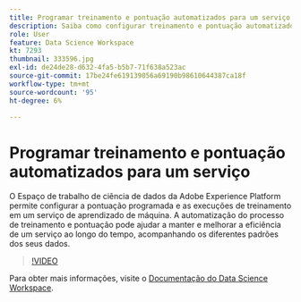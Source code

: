 ```yaml
---
title: Programar treinamento e pontuação automatizados para um serviço
description: Saiba como configurar treinamento e pontuação automatizados para um serviço no Espaço de trabalho de ciência de dados.
role: User
feature: Data Science Workspace
kt: 7293
thumbnail: 333596.jpg
exl-id: de24de28-d632-4fa5-b5b7-71f638a523ac
source-git-commit: 17be24fe619139056a69190b98610644387ca18f
workflow-type: tm+mt
source-wordcount: '95'
ht-degree: 6%

---
```


# Programar treinamento e pontuação automatizados para um serviço

O Espaço de trabalho de ciência de dados da Adobe Experience Platform permite configurar a pontuação programada e as execuções de treinamento em um serviço de aprendizado de máquina. A automatização do processo de treinamento e pontuação pode ajudar a manter e melhorar a eficiência de um serviço ao longo do tempo, acompanhando os diferentes padrões dos seus dados.

>[!VIDEO](https://video.tv.adobe.com/v/333596?quality=12&learn=on)

Para obter mais informações, visite o [Documentação do Data Science Workspace](https://experienceleague.adobe.com/docs/experience-platform/data-science-workspace/home.html?lang=pt-BR).